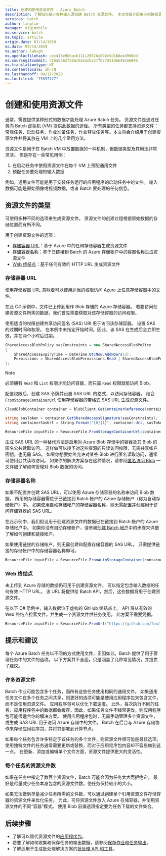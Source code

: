 ```yaml
---
title: 创建和使用资源文件 - Azure Batch
description: 了解如何基于各种输入源创建 Batch 资源文件。 本文将会介绍用于创建资源文件并将其放在 VM 上的几个常用方法。
services: batch
author: lingliw
manager: digimobile
ms.service: batch
ms.topic: article
origin.date: 03/14/2019
ms.date: 09/14/2019
ms.author: lahugh
ms.openlocfilehash: cec418e9b6acb111c29326c092c9d18de4d956dd
ms.sourcegitcommit: c1ba5a62f30ac0a3acb337fb77431de6493e6096
ms.translationtype: HT
ms.contentlocale: zh-CN
ms.lasthandoff: 04/17/2020
ms.locfileid: "75857177"
---
```

# <a name="creating-and-using-resource-files"></a>创建和使用资源文件

通常，需要提供某种形式的数据才能处理 Azure Batch 任务。 资源文件是通过任务向 Batch 虚拟机 (VM) 提供此数据的途径。 所有类型的任务都支持资源文件：常规任务、启动任务、作业准备任务、作业释放任务等。本文将会介绍用于创建资源文件并将其放在 VM 上的几个常用方法。  

资源文件是用于在 Batch VM 中放置数据的一种机制，但数据类型及其用法非常灵活。 但是存在一些常见用例：

1. 在启动任务中使用资源文件在每个 VM 上预配通用文件
1. 预配任务要处理的输入数据

例如，通用文件可能是用于安装任务运行的应用程序的启动任务中的文件。 输入数据可能是原始图像或视频数据，或者 Batch 要处理的任何信息。

## <a name="types-of-resource-files"></a>资源文件的类型

可使用多种不同的选项来生成资源文件。 资源文件的创建过程根据原始数据的存储位置而有所不同。

用于创建资源文件的选项：

- [存储容器 URL](#storage-container-url)：基于 Azure 中的任何存储容器生成资源文件
- [存储容器名称](#storage-container-name)：基于已链接到 Batch 的 Azure 存储帐户中的容器名称生成资源文件
- [Web 终结点](#web-endpoint)：基于任何有效的 HTTP URL 生成资源文件

### <a name="storage-container-url"></a>存储容器 URL

使用存储容器 URL 意味着可以使用适当的权限访问 Azure 上任意存储容器中的文件。

在此 C# 示例中，文件已上传到用作 Blob 存储的 Azure 存储容器。 若要访问创建资源文件所需的数据，我们首先需要获取对该存储容器的访问权限。

使用适当的权限创建共享访问签名 (SAS) URI 用于访问该存储容器。 设置 SAS 的过期时间和权限。 在本例中未指定开始时间，因此，该 SAS 在生成后会立即生效，并在两个小时后过期。

```csharp
SharedAccessBlobPolicy sasConstraints = new SharedAccessBlobPolicy
{
    SharedAccessExpiryTime = DateTime.UtcNow.AddHours(2),
    Permissions = SharedAccessBlobPermissions.Read | SharedAccessBlobPermissions.List
};
```

> [!NOTE]
> 必须拥有 `Read` 和 `List` 权限才能访问容器，而只需 `Read` 权限就能访问 Blob。

配置权限后，创建 SAS 令牌并设置 SAS URL 的格式，以访问存储容器。 结合 [`FromStorageContainerUrl`](https://docs.microsoft.com/dotnet/api/microsoft.azure.batch.resourcefile.fromstoragecontainerurl?view=azure-dotnet) 使用存储容器的带格式 SAS URL 生成资源文件。

```csharp
CloudBlobContainer container = blobClient.GetContainerReference(containerName);

string sasToken = container.GetSharedAccessSignature(sasConstraints);
string containerSasUrl = String.Format("{0}{1}", container.Uri, sasToken);

ResourceFile inputFile = ResourceFile.FromStorageContainerUrl(containerSasUrl);
```

生成 SAS URL 的一种替代方法是启用对 Azure Blob 存储中的容器及其 Blob 的匿名公共读取访问。 这样做可以授予对这些资源的只读访问权限，无需共享帐户密钥，也无需 SAS。 如果你想要始终允许对某些 Blob 进行匿名读取访问，通常可使用公共读取访问。 如果你的解决方案存在这种情况，请参阅[匿名访问 Blob](../storage/blobs/storage-manage-access-to-resources.md) 一文详细了解如何管理对 Blob 数据的访问。

### <a name="storage-container-name"></a>存储容器名称

如果不配置并创建 SAS URL，可以使用 Azure 存储容器的名称来访问 Blob 数据。 所用的存储容器需位于已链接到 Batch 帐户的 Azure 存储帐户（称为自动存储帐户）中。 如果使用自动存储帐户的存储容器名称，则无需配置并创建用于访问存储容器的 SAS URL。

在此示例中，我们假设用于创建资源文件的数据已在链接到 Batch 帐户的 Azure 存储帐户中。 如果你没有自动存储帐户，请参阅[创建 Batch 帐户](batch-account-create-portal.md)中的步骤来详细了解如何创建和链接帐户。

如果使用链接的存储帐户，则无需创建和配置存储容器的 SAS URL， 只需提供链接的存储帐户中的存储容器名称即可。

```csharp
ResourceFile inputFile = ResourceFile.FromAutoStorageContainer(containerName);
```

### <a name="web-endpoint"></a>Web 终结点

未上传到 Azure 存储的数据仍可用于创建资源文件。 可以指定包含输入数据的任何有效 HTTP URL。 该 URL 将提供给 Batch API，然后，这些数据将用于创建资源文件。

在以下 C# 示例中，输入数据位于虚构的 GitHub 终结点上。 API 将从有效的 Web 终结点检索文件，并生成一个资源文件供任务使用。 此方案不需要凭据。

```csharp
ResourceFile inputFile = ResourceFile.FromUrl("https://github.com/foo/file.txt", filePath);
```

## <a name="tips-and-suggestions"></a>提示和建议

每个 Azure Batch 任务以不同的方式使用文件，正因如此，Batch 提供了用于管理任务中的文件的选项。 以下方案并不全面，只是涵盖了几种常见情况，并提供了建议。

### <a name="many-resource-files"></a>许多资源文件

Batch 作业可能包含多个任务，而所有这些任务使用相同的通用文件。 如果通用任务文件在多个任务之间共享，则更好的选项可能是使用应用程序包来包含文件，而不是使用资源文件。 应用程序包可以优化下载速度。 此外，每次执行不同的任务，应用程序包中的数据都会缓存，因此，如果任务文件不经常更改，则应用程序包可能很适合你的解决方案。 使用应用程序包时，无需手动管理多个资源文件，或生成 SAS URL 用于访问 Azure 存储中的文件。 Batch 在后台与 Azure 存储协作来存储应用程序包，并将其部署到计算节点。

如果每个任务包含许多特定于该任务的多个文件，则资源文件很可能是最佳选项。 使用独特文件的任务通常需要更新或替换，而对于应用程序包内容却不容易做到这一点。 在更新、添加或编辑单个文件方面，资源文件提供更大的灵活性。

### <a name="number-of-resource-files-per-task"></a>每个任务的资源文件数

如果在任务中指定了数百个资源文件，Batch 可能会因为任务太大而拒绝它。 最好是尽量减少任务本身包含的资源文件数，使任务保持较小的大小。

如果无法做到尽量减少任务所需的文件数，可以通过创建单个引用资源文件存储容器的资源文件来优化任务。 为此，可将资源文件放入 Azure 存储容器，并使用资源文件的不同“容器”模式。 使用 Blob 前缀选项指定要为任务下载的文件集合。

## <a name="next-steps"></a>后续步骤

- 了解可以替代资源文件的[应用程序包](batch-application-packages.md)。
- 若要了解如何收集和保存任务的输出数据，请参阅[保存作业和任务输出](batch-task-output.md)。
- 了解适用于生成批处理解决方案的[批处理 API 和工具](batch-apis-tools.md)。

